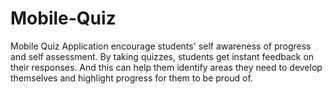 # Mobile-Quiz
Mobile Quiz Application encourage students' self awareness of progress and self assessment. By taking quizzes, students get instant feedback on their responses. And this can help them identify areas they need to develop themselves and highlight progress for them to be proud of.
